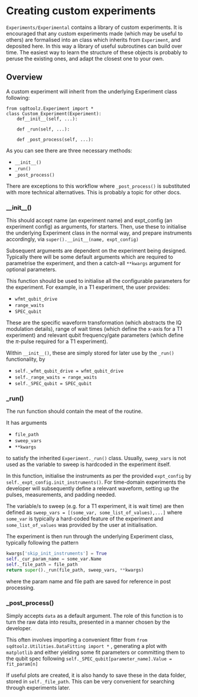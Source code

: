 # Creating custom experiments

`Experiments/Experimental` contains a library of custom experiments. It is encouraged that any custom experiments made (which may be useful to others) are formalised into an class which inherits from `Experiment`, and deposited here. In this way a library of useful subroutines can build over time. The easiest way to learn the structure of these objects is probably to peruse the existing ones, and adapt the closest one to your own.

## Overview

A custom experiment will inherit from the underlying Experiment class following:

```
from sqdtoolz.Experiment import *
class Custom_Experiment(Experiment):
	def__init__(self, ...):

	def _run(self, ...):

	def _post_process(self, ...):

```

As you can see there are three necessary methods: 
- `__init__()` 
- `_run()` 
- `_post_process()`

There are exceptions to this workflow where `_post_process()` is substituted with more technical alternatives. This is probably a topic for other docs.

### \_\_init__()
This should accept name (an experiment name) and expt_config (an experiment config) as arguments, for starters. Then, use these to initialise the underlying Experiment class in the normal way, and prepare instruments accordingly, via `super().__init__(name, expt_config)` 

Subsequent arguments are dependent on the experiment being designed. Typically there will be some default arguments which are required to parametrise the experiment, and then a catch-all `**kwargs` argument for optional parameters.

This function should be used to initialise all the configurable parameters for the experiment. For example, in a T1 experiment, the user provides:
- `wfmt_qubit_drive`
- `range_waits`
- `SPEC_qubit`

These are the specific waveform transformation (which abstracts the IQ modulation details), range of wait times (which define the x-axis for a T1 experiment) and relevant qubit frequency/gate parameters (which define the $\pi$-pulse required for a T1 experiment). 

Within `__init__()`, these are simply stored for later use by the `_run()` functionality, by
- `self._wfmt_qubit_drive = wfmt_qubit_drive`
- `self._range_waits = range_waits`
- `self._SPEC_qubit = SPEC_qubit`

### \_run()
The run function should contain the meat of the routine.

It has arguments 
- `file_path`
- `sweep_vars`
- `**kwargs`

to satisfy the inherited `Experiment._run()` class. Usually, `sweep_vars` is not used as the variable to sweep is hardcoded in the experiment itself.

In this function, initialise the instruments as per the provided `expt_config` by `self._expt_config.init_instruments()`. For time-domain experiments the developer will subsequently define a relevant waveform, setting up the pulses, measurements, and padding needed.

The variable/s to sweep (e.g. for a T1 experiment, it is wait time) are then defined as
`sweep_vars = [(some_var, some_list_of_values),...]`
where `some_var` is typically a hard-coded feature of the experiment and `some_list_of_values` was provided by the user at initialisation.

The experiment is then run through the underlying Experiment class, typically following the pattern

```python
kwargs['skip_init_instruments'] = True
self._cur_param_name = some_var.Name
self._file_path = file_path
return super()._run(file_path, sweep_vars, **kwargs)
```
where the param name and file path are saved for reference in post processing.

### \_post_process()
Simply accepts `data` as a default argument. The role of this function is to turn the raw data into results, presented in a manner chosen by the developer.

This often involves importing a convenient fitter from `from sqdtoolz.Utilities.DataFitting import *` , generating a plot with `matplotlib` and either yielding some fit parameters or committing them to the qubit spec following
`self._SPEC_qubit[parameter_name].Value = fit_param[n]`

If useful plots are created, it is also handy to save these in the data folder, stored in `self._file_path`. This can be very convenient for searching through experiments later.
